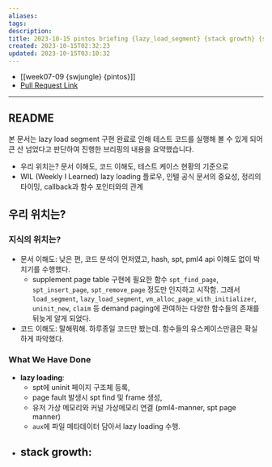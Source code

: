 ```yaml
---
aliases: 
tags: 
description:
title: 2023-10-15 pintos briefing {lazy_load_segment} {stack growth} {swjungle}
created: 2023-10-15T02:32:23
updated: 2023-10-15T03:10:32
---
```

- [[week07-09 {swjungle} {pintos}]]
- [Pull Request Link]()
___

## README

본 문서는 lazy load segment 구현 완료로 인해 테스트 코드를 실행해 볼 수 있게 되어 큰 산 넘었다고 판단하여 진행한 브리핑의 내용을 요약했습니다.

- 우리 위치는? 문서 이해도, 코드 이해도, 테스트 케이스 현황의 기준으로
- WIL (Weekly I Learned) lazy loading 플로우, 인텔 공식 문서의 중요성, 정리의 타이밍, callback과 함수 포인터와의 관계

## 우리 위치는?

### 지식의 위치는?

- 문서 이해도: 낮은 편, 코드 분석이 먼저였고, hash, spt, pml4 api 이해도 없이 박치기를 수행했다.
	- supplement page table 구현에 필요한 함수 `spt_find_page`, `spt_insert_page`, `spt_remove_page` 정도만 인지하고 시작함. 그래서 `load_segment`, `lazy_load_segment`, `vm_alloc_page_with_initializer`, `uninit_new`, `claim` 등 demand paging에 관여하는 다양한 함수들의 존재를 뒤늦게 알게 되었다.
- 코드 이해도: 말해뭐해. 하루종일 코드만 봤는데. 함수들의 유스케이스만큼은 확실하게 파악했다.

### What We Have Done

- **lazy loading**: 
	- spt에 uninit 페이지 구조체 등록, 
	- page fault 발생시 spt find 및 frame 생성, 
	- 유저 가상 메모리와 커널 가상메모리 연결 (pml4-manner, spt page manner)
	- `aux`에 파일 메타데이터 담아서 lazy loading 수행.
- **stack growth**: 
	- 

